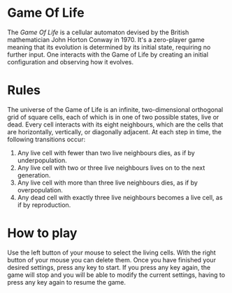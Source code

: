 # Game Of Life

The *Game Of Life* is a cellular automaton devised by the British mathematician John Horton Conway in 1970. It's a zero-player game meaning that its evolution is determined by its initial state, requiring no further input. One interacts with the Game of Life by creating an initial configuration and observing how it evolves.


# Rules

The universe of the Game of Life is an infinite, two-dimensional orthogonal grid of square cells, each of which is in one of two possible states, live or dead. Every cell interacts with its eight neighbours, which are the cells that are horizontally, vertically, or diagonally adjacent. At each step in time, the following transitions occur:

1. Any live cell with fewer than two live neighbours dies, as if by underpopulation.
2. Any live cell with two or three live neighbours lives on to the next generation.
3. Any live cell with more than three live neighbours dies, as if by overpopulation.
4. Any dead cell with exactly three live neighbours becomes a live cell, as if by reproduction.


# How to play

Use the left button of your mouse to select the living cells. With the right button of your mouse you can delete them.
Once you have finished your desired settings, press any key to start. If you press any key again, the game will stop and you will be able to modify the current settings, having to press any key again to resume the game.
